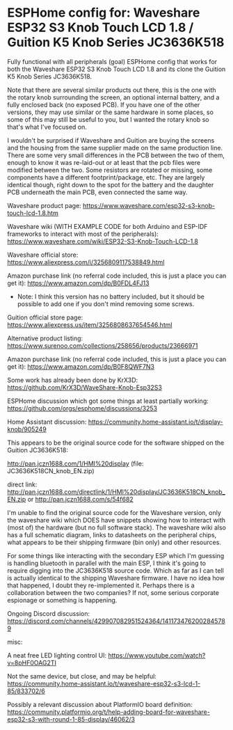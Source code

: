 # ESPHome config for: Waveshare ESP32 S3 Knob Touch LCD 1.8 / Guition K5 Knob Series JC3636K518
Fully functional with all peripherals (goal) ESPHome config that works for both the Waveshare ESP32 S3 Knob Touch LCD 1.8 and its clone the Guition K5 Knob Series JC3636K518.  

Note that there are several similar products out there, this is the one with the rotary knob surrounding the screen, an optional internal battery, and a fully enclosed back (no exposed PCB).  If you have one of the other versions, they may use similar or the same hardware in some places, so some of this may still be useful to you, but I wanted the rotary knob so that's what I've focused on.

I wouldn't be surprised if Waveshare and Guition are buying the screens and the housing from the same supplier made on the same production line.  There are some very small differences in the PCB between the two of them, enough to know it was re-laid-out or at least that the pcb files were modified between the two.  Some resistors are rotated or missing, some components have a different footprint/package, etc.  They are largely identical though, right down to the spot for the battery and the daughter PCB underneath the main PCB, even connected the same way.

Waveshare product page: https://www.waveshare.com/esp32-s3-knob-touch-lcd-1.8.htm

Waveshare wiki (WITH EXAMPLE CODE for both Arduino and ESP-IDF frameworks to interact with most of the peripherals): https://www.waveshare.com/wiki/ESP32-S3-Knob-Touch-LCD-1.8

Waveshare official store: https://www.aliexpress.com/i/3256809117538849.html

Amazon purchase link (no referral code included, this is just a place you can get it): https://www.amazon.com/dp/B0FDL4FJ13
* Note: I think this version has no battery included, but it should be possible to add one if you don't mind removing some screws.

Guition official store page: https://www.aliexpress.us/item/3256808637654546.html

Alternative product listing: https://www.surenoo.com/collections/258656/products/23666971

Amazon purchase link (no referral code included, this is just a place you can get it): https://www.amazon.com/dp/B0F8QWF7N3

Some work has already been done by KrX3D: https://github.com/KrX3D/WaveShare-Knob-Esp32S3

ESPHome discussion which got some things at least partially working: https://github.com/orgs/esphome/discussions/3253

Home Assistant discussion: https://community.home-assistant.io/t/display-knob/905249

This appears to be the original source code for the software shipped on the Guition JC3636K518: 

http://pan.jczn1688.com/1/HMI%20display (file: JC3636K518CN_knob_EN.zip)

direct link: http://pan.jczn1688.com/directlink/1/HMI%20display/JC3636K518CN_knob_EN.zip or http://pan.jczn1688.com/s/54f682

I'm unable to find the original source code for the Waveshare version, only the waveshare wiki which DOES have snippets showing how to interact with (most of) the hardware (but no full software stack).  The waveshare wiki also has a full schematic diagram, links to datasheets on the peripheral chips, what appears to be their shipping firmware (bin only) and other resources.  

For some things like interacting with the secondary ESP which I'm guessing is handling bluetooth in parallel with the main ESP, I think it's going to require digging into the JC3636K518 source code.  Which as far as I can tell is actually identical to the shipping Waveshare firmware.  I have no idea how that happened, I doubt they re-implemented it.  Perhaps there is a collaboration between the two companies?  If not, some serious corporate espionage or something is happening.

Ongoing Discord discussion: https://discord.com/channels/429907082951524364/1411734762002845789

misc: 

A neat free LED lighting control UI: https://www.youtube.com/watch?v=8pHF0OAG2TI

Not the same device, but close, and may be helpful: https://community.home-assistant.io/t/waveshare-esp32-s3-lcd-1-85/833702/6

Possibly a relevant discussion about PlatformIO board definition: https://community.platformio.org/t/help-adding-board-for-waveshare-esp32-s3-with-round-1-85-display/46062/3

